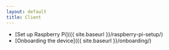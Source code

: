```yaml
---
layout: default
title: Client
---
```


* [Set up Raspberry Pi]({{ site.baseurl }}/raspberry-pi-setup/)
* [Onboarding the device]({{ site.baseurl }}/onboarding/)
